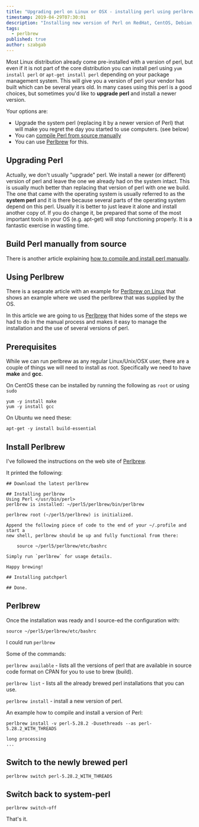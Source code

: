 ```yaml
---
title: "Upgrading perl on Linux or OSX - installing perl using perlbrew without being root"
timestamp: 2019-04-29T07:30:01
description: "Installing new version of Perl on RedHat, CentOS, Debian, Ubuntu, Fedora, or any other Linux distribution."
tags:
  - perlbrew
published: true
author: szabgab
---
```



Most Linux distribution already come pre-installed with a version of perl, but even if it is not part of the core distribution you
can install perl using `yum install perl` or `apt-get install perl` depending on your package management system.
This will give you a version of perl your vendor has built which can be several years old. In many cases using this perl is a good
choices, but sometimes you'd like to **upgrade perl** and install a newer version.

Your options are:



* Upgrade the system perl (replacing it by a newer version of Perl) that will make you regret the day you started to use computers. (see below)
* You can [compile Perl from source manually](/how-to-build-perl-from-source-code)
* You can use [Perlbrew](http://perlbrew.pl/) for this.

## Upgrading Perl

Actually, we don't usually "upgrade" perl. We install a newer (or different) version of perl and leave the one
we already had on the system intact. This is usually much better than replacing that version of perl with one we build.
The one that came with the operating system is usually referred to as the **system perl** and it is there because several
parts of the operating system depend on this perl. Usually it is better to just leave it alone and install another
copy of. If you do change it, be prepared that some of the most important tools in your OS (e.g. apt-get) will stop
functioning properly. It is a fantastic exercise in wasting time.

## Build Perl manually from source

There is another article explaining [how to compile and install perl manually](/how-to-build-perl-from-source-code).

## Using Perlbrew

There is a separate article with an example for [Perlbrew on Linux](/perlbrew-on-linux) that shows an example
where we used the perlbrew that was supplied by the OS.

In this article we are going to us [Perlbrew](http://perlbrew.pl/) that hides some of the steps we had to do in the
manual process and makes it easy to manage the installation and the use of several versions of perl.

## Prerequisites

While we can run perlbrew as any regular Linux/Unix/OSX user, there are a couple of things we will need to install as root.
Specifically we need to have **make** and **gcc**.

On CentOS these can be installed by running the following as `root` or using `sudo`

```
yum -y install make
yum -y install gcc
```

On Ubuntu we need these:

```
apt-get -y install build-essential
```

## Install Perlbrew

I've followed the instructions on the web site of [Perlbrew](https://perlbrew.pl/).

It printed the following:

```
## Download the latest perlbrew

## Installing perlbrew
Using Perl </usr/bin/perl>
perlbrew is installed: ~/perl5/perlbrew/bin/perlbrew

perlbrew root (~/perl5/perlbrew) is initialized.

Append the following piece of code to the end of your ~/.profile and start a
new shell, perlbrew should be up and fully functional from there:

    source ~/perl5/perlbrew/etc/bashrc

Simply run `perlbrew` for usage details.

Happy brewing!

## Installing patchperl

## Done.
```

## Perlbrew

Once the installation was ready and I source-ed the configuration with:

```
source ~/perl5/perlbrew/etc/bashrc
```

I could run `perlbrew`

Some of the commands:

`perlbrew available` - lists all the versions of perl that are available in source code format on CPAN for you to
use to brew (build).

`perlbrew list`  - lists all the already brewed perl installations that you can use.

`perlbrew install` - install a new version of perl.

An example how to compile and install a version of Perl:

```
perlbrew install -v perl-5.28.2 -Dusethreads --as perl-5.28.2_WITH_THREADS
```

```
long processing
...
```


## Switch to the newly brewed perl

```
perlbrew switch perl-5.28.2_WITH_THREADS
```

## Switch back to system-perl

```
perlbrew switch-off
```


That's it.

